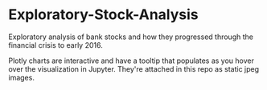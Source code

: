 # Exploratory-Stock-Analysis
Exploratory analysis of bank stocks and how they progressed through the financial crisis to early 2016.

Plotly charts are interactive and have a tooltip that populates as you hover over the visualization in Jupyter. They're attached in this repo as static jpeg images.
